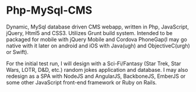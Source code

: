 # Php-MySql-CMS
Dynamic, MySql database driven CMS webapp, written in Php, JavaScript, jQuery, Html5 and CSS3. Utilizes Grunt build system. Intended to be packaged for mobile with jQuery Mobile and Cordova PhoneGap(I may go native with it later on android and iOS with Java(ugh) and ObjectiveC(urgh) or Swift). 

For the initial test run, I will design with a Sci-Fi/Fantasy (Star Trek, Star Wars, LOTR, D&D, etc.) random jokes application and database. I may also redesign as a SPA with NodeJS and AngularJS, BackboneJS, EmberJS or some other JavaScript front-end framework or Ruby on Rails.
